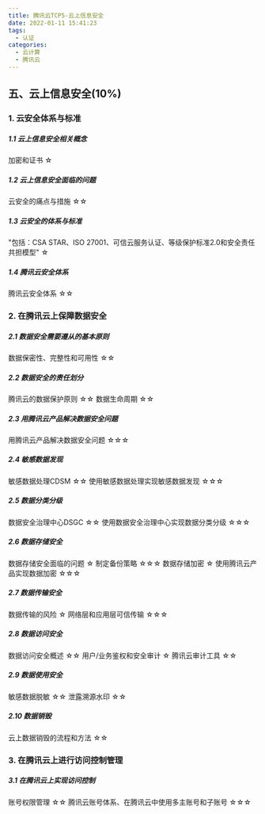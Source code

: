 ```yaml
---
title: 腾讯云TCP5-云上信息安全
date: 2022-01-11 15:41:23
tags: 
  - 认证
categories:
  - 云计算
  - 腾讯云
---
```


<p></p>
<!-- more -->


## 五、云上信息安全(10%)
### 1. 云安全体系与标准
##### 1.1 云上信息安全相关概念
加密和证书	☆

##### 1.2 云上信息安全面临的问题
云安全的痛点与措施	☆☆

##### 1.3 云安全的体系与标准
"包括：CSA STAR、ISO 27001、可信云服务认证、等级保护标准2.0和安全责任共担模型"	☆

##### 1.4 腾讯云安全体系
腾讯云安全体系	☆☆


### 2. 在腾讯云上保障数据安全
##### 2.1 数据安全需要遵从的基本原则
数据保密性、完整性和可用性	☆☆

##### 2.2 数据安全的责任划分
腾讯云的数据保护原则	☆☆
数据生命周期	☆☆

##### 2.3 用腾讯云产品解决数据安全问题
用腾讯云产品解决数据安全问题	☆☆☆

##### 2.4 敏感数据发现
敏感数据处理CDSM	☆☆
使用敏感数据处理实现敏感数据发现	☆☆☆

##### 2.5 数据分类分级
数据安全治理中心DSGC	☆☆
使用数据安全治理中心实现数据分类分级	☆☆☆

##### 2.6 数据存储安全
数据存储安全面临的问题	☆
制定备份策略	☆☆☆
数据存储加密	☆
使用腾讯云产品实现数据加密	☆☆☆

##### 2.7 数据传输安全
数据传输的风险	☆
网络层和应用层可信传输	☆☆☆

##### 2.8 数据访问安全
数据访问安全概述	☆☆
用户/业务鉴权和安全审计	☆
腾讯云审计工具	☆☆

##### 2.9 数据使用安全
敏感数据脱敏	☆☆
泄露溯源水印	☆☆

##### 2.10 数据销毁
云上数据销毁的流程和方法	☆☆

### 3. 在腾讯云上进行访问控制管理
##### 3.1 在腾讯云上实现访问控制
账号权限管理	☆☆
腾讯云账号体系、在腾讯云中使用多主账号和子账号	☆☆☆

















